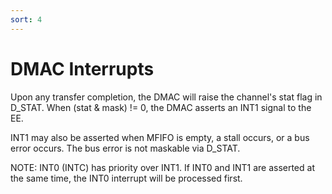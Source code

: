 ```yaml
---
sort: 4
---
```


# DMAC Interrupts

Upon any transfer completion, the DMAC will raise the channel's stat flag in D_STAT. When (stat & mask) != 0, the DMAC asserts an INT1 signal to the EE.

INT1 may also be asserted when MFIFO is empty, a stall occurs, or a bus error occurs. The bus error is not maskable via D_STAT.

NOTE: INT0 (INTC) has priority over INT1. If INT0 and INT1 are asserted at the same time, the INT0 interrupt will be processed first.
